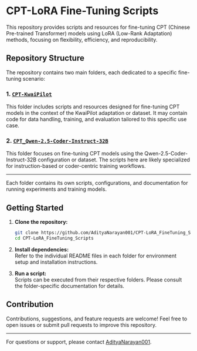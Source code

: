 # CPT-LoRA Fine-Tuning Scripts

This repository provides scripts and resources for fine-tuning CPT (Chinese Pre-trained Transformer) models using LoRA (Low-Rank Adaptation) methods, focusing on flexibility, efficiency, and reproducibility.

## Repository Structure

The repository contains two main folders, each dedicated to a specific fine-tuning scenario:

### 1. [`CPT-KwaiPilot`](https://github.com/AdityaNarayan001/CPT-LoRA_FineTuning_Scripts/tree/main/CPT-KwaiPilot)
This folder includes scripts and resources designed for fine-tuning CPT models in the context of the KwaiPilot adaptation or dataset. It may contain code for data handling, training, and evaluation tailored to this specific use case.

### 2. [`CPT_Qwen-2.5-Coder-Instruct-32B`](https://github.com/AdityaNarayan001/CPT-LoRA_FineTuning_Scripts/tree/main/CPT_Qwen-2.5-Coder-Instruct-32B)
This folder focuses on fine-tuning CPT models using the Qwen-2.5-Coder-Instruct-32B configuration or dataset. The scripts here are likely specialized for instruction-based or coder-centric training workflows.

---

Each folder contains its own scripts, configurations, and documentation for running experiments and training models.

## Getting Started

1. **Clone the repository:**
   ```bash
   git clone https://github.com/AdityaNarayan001/CPT-LoRA_FineTuning_Scripts.git
   cd CPT-LoRA_FineTuning_Scripts
   ```

2. **Install dependencies:**  
   Refer to the individual README files in each folder for environment setup and installation instructions.

3. **Run a script:**  
   Scripts can be executed from their respective folders. Please consult the folder-specific documentation for details.

## Contribution

Contributions, suggestions, and feature requests are welcome! Feel free to open issues or submit pull requests to improve this repository.

---

For questions or support, please contact [AdityaNarayan001](https://github.com/AdityaNarayan001).